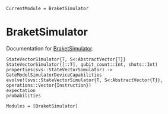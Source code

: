 ```@meta
CurrentModule = BraketSimulator
```

# BraketSimulator

Documentation for [BraketSimulator](https://github.com/amazon-braket/BraketSimulator.jl).

```@index
StateVectorSimulator{T, S<:AbstractVector{T}}
StateVectorSimulator([::T], qubit_count::Int, shots::Int)
properties(svs::StateVectorSimulator) -> GateModelSimulatorDeviceCapabilities
evolve!(svs::StateVectorSimulator{T, S<:AbstractVector{T}}, operations::Vector{Instruction})
expectation
probabilities
```

```@autodocs
Modules = [BraketSimulator]
```
